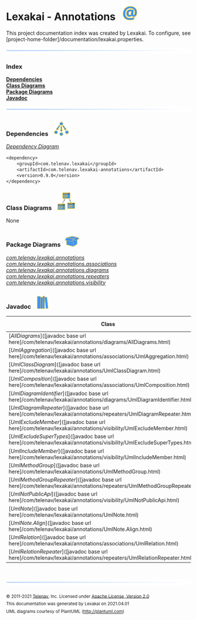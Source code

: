 # Lexakai - Annotations &nbsp;&nbsp;![](documentation/images/annotation-40.png)

This project documentation index was created by Lexakai. To configure, see  
[project-home-folder]/documentation/lexakai.properties.

![](documentation/images/horizontal-line.png)

### Index

[**Dependencies**](#dependencies)  
[**Class Diagrams**](#class-diagrams)  
[**Package Diagrams**](#package-diagrams)  
[**Javadoc**](#javadoc)

![](documentation/images/horizontal-line.png)

[//]: # (start-user-text)


[//]: # (end-user-text)

### Dependencies <a name="dependencies"></a> &nbsp;&nbsp;  ![](documentation/images/dependencies-40.png)

[*Dependency Diagram*](documentation/diagrams/dependencies.svg)

    <dependency>
        <groupId>com.telenav.lexakai</groupId>
        <artifactId>com.telenav.lexakai-annotations</artifactId>
        <version>0.9.0</version>
    </dependency>

### Class Diagrams <a name="class-diagrams"></a> &nbsp; &nbsp;![](documentation/images/diagram-48.png)

None

### Package Diagrams <a name="package-diagrams"></a> &nbsp;&nbsp;![](documentation/images/box-40.png)

[*com.telenav.lexakai.annotations*](documentation/diagrams/com.telenav.lexakai.annotations.svg)  
[*com.telenav.lexakai.annotations.associations*](documentation/diagrams/com.telenav.lexakai.annotations.associations.svg)  
[*com.telenav.lexakai.annotations.diagrams*](documentation/diagrams/com.telenav.lexakai.annotations.diagrams.svg)  
[*com.telenav.lexakai.annotations.repeaters*](documentation/diagrams/com.telenav.lexakai.annotations.repeaters.svg)  
[*com.telenav.lexakai.annotations.visibility*](documentation/diagrams/com.telenav.lexakai.annotations.visibility.svg)

### Javadoc <a name="javadoc"></a> &nbsp;&nbsp;![](documentation/images/books-40.png)

| Class | Documentation Sections |
|---|---|
| [*AllDiagrams*]([javadoc base url here]/com/telenav/lexakai/annotations/diagrams/AllDiagrams.html) |  |  
| [*UmlAggregation*]([javadoc base url here]/com/telenav/lexakai/annotations/associations/UmlAggregation.html) |  |  
| [*UmlClassDiagram*]([javadoc base url here]/com/telenav/lexakai/annotations/UmlClassDiagram.html) |  |  
| [*UmlComposition*]([javadoc base url here]/com/telenav/lexakai/annotations/associations/UmlComposition.html) |  |  
| [*UmlDiagramIdentifier*]([javadoc base url here]/com/telenav/lexakai/annotations/diagrams/UmlDiagramIdentifier.html) |  |  
| [*UmlDiagramRepeater*]([javadoc base url here]/com/telenav/lexakai/annotations/repeaters/UmlDiagramRepeater.html) |  |  
| [*UmlExcludeMember*]([javadoc base url here]/com/telenav/lexakai/annotations/visibility/UmlExcludeMember.html) |  |  
| [*UmlExcludeSuperTypes*]([javadoc base url here]/com/telenav/lexakai/annotations/visibility/UmlExcludeSuperTypes.html) |  |  
| [*UmlIncludeMember*]([javadoc base url here]/com/telenav/lexakai/annotations/visibility/UmlIncludeMember.html) |  |  
| [*UmlMethodGroup*]([javadoc base url here]/com/telenav/lexakai/annotations/UmlMethodGroup.html) |  |  
| [*UmlMethodGroupRepeater*]([javadoc base url here]/com/telenav/lexakai/annotations/repeaters/UmlMethodGroupRepeater.html) |  |  
| [*UmlNotPublicApi*]([javadoc base url here]/com/telenav/lexakai/annotations/visibility/UmlNotPublicApi.html) |  |  
| [*UmlNote*]([javadoc base url here]/com/telenav/lexakai/annotations/UmlNote.html) |  |  
| [*UmlNote.Align*]([javadoc base url here]/com/telenav/lexakai/annotations/UmlNote.Align.html) |  |  
| [*UmlRelation*]([javadoc base url here]/com/telenav/lexakai/annotations/associations/UmlRelation.html) |  |  
| [*UmlRelationRepeater*]([javadoc base url here]/com/telenav/lexakai/annotations/repeaters/UmlRelationRepeater.html) |  |  

[//]: # (start-user-text)


[//]: # (end-user-text)

<br/>

![](documentation/images/horizontal-line.png)

<sub>© 2011-2021 [Telenav](http://telenav.com), Inc. Licensed under [Apache License, Version 2.0](LICENSE)</sub>  
<sub>This documentation was generated by Lexakai on 2021.04.01</sub>    
<sub>UML diagrams courtesy of PlantUML (http://plantuml.com)</sub>

